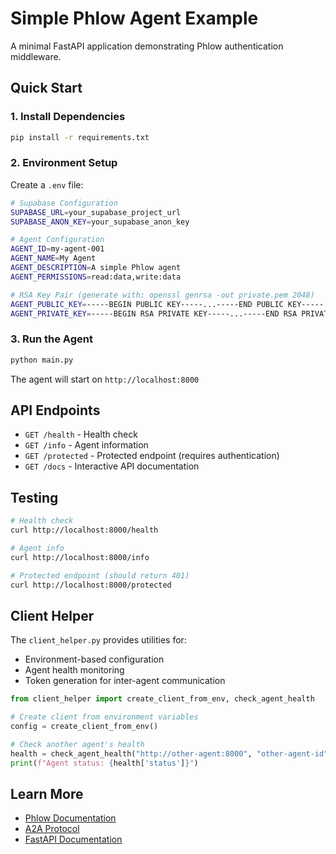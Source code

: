 # Simple Phlow Agent Example

A minimal FastAPI application demonstrating Phlow authentication middleware.

## Quick Start

### 1. Install Dependencies

```bash
pip install -r requirements.txt
```

### 2. Environment Setup

Create a `.env` file:

```bash
# Supabase Configuration
SUPABASE_URL=your_supabase_project_url
SUPABASE_ANON_KEY=your_supabase_anon_key

# Agent Configuration
AGENT_ID=my-agent-001
AGENT_NAME=My Agent
AGENT_DESCRIPTION=A simple Phlow agent
AGENT_PERMISSIONS=read:data,write:data

# RSA Key Pair (generate with: openssl genrsa -out private.pem 2048)
AGENT_PUBLIC_KEY=-----BEGIN PUBLIC KEY-----...-----END PUBLIC KEY-----
AGENT_PRIVATE_KEY=-----BEGIN RSA PRIVATE KEY-----...-----END RSA PRIVATE KEY-----
```

### 3. Run the Agent

```bash
python main.py
```

The agent will start on `http://localhost:8000`

## API Endpoints

- `GET /health` - Health check
- `GET /info` - Agent information
- `GET /protected` - Protected endpoint (requires authentication)
- `GET /docs` - Interactive API documentation

## Testing

```bash
# Health check
curl http://localhost:8000/health

# Agent info
curl http://localhost:8000/info

# Protected endpoint (should return 401)
curl http://localhost:8000/protected
```

## Client Helper

The `client_helper.py` provides utilities for:
- Environment-based configuration
- Agent health monitoring
- Token generation for inter-agent communication

```python
from client_helper import create_client_from_env, check_agent_health

# Create client from environment variables
config = create_client_from_env()

# Check another agent's health
health = check_agent_health("http://other-agent:8000", "other-agent-id")
print(f"Agent status: {health['status']}")
```

## Learn More

- [Phlow Documentation](../../)
- [A2A Protocol](https://github.com/a2aproject)
- [FastAPI Documentation](https://fastapi.tiangolo.com/)